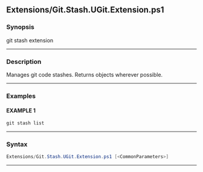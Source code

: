 
Extensions/Git.Stash.UGit.Extension.ps1
---------------------------------------
### Synopsis
git stash extension

---
### Description

Manages git code stashes.  Returns objects wherever possible.

---
### Examples
#### EXAMPLE 1
```PowerShell
git stash list
```

---
### Syntax
```PowerShell
Extensions/Git.Stash.UGit.Extension.ps1 [<CommonParameters>]
```
---



